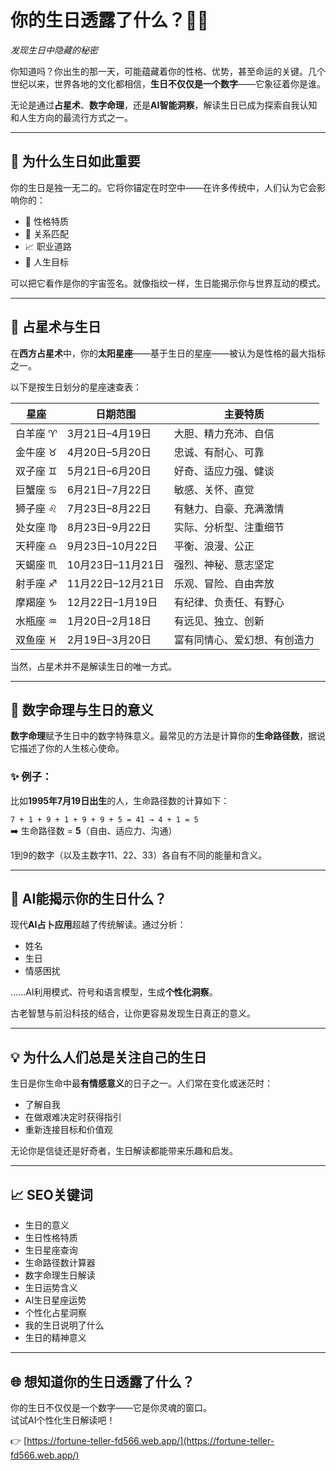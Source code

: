<!-- filepath: c:\Users\hess_kpark\side_pjt\fortune-teller-blog\src\posts\zh\birth-date-meaning.md -->
# 你的生日透露了什么？🎂✨  
*发现生日中隐藏的秘密*

你知道吗？你出生的那一天，可能蕴藏着你的性格、优势，甚至命运的关键。几个世纪以来，世界各地的文化都相信，**生日不仅仅是一个数字**——它象征着你是谁。

无论是通过**占星术**、**数字命理**，还是**AI智能洞察**，解读生日已成为探索自我认知和人生方向的最流行方式之一。

---

## 📅 为什么生日如此重要

你的生日是独一无二的。它将你锚定在时空中——在许多传统中，人们认为它会影响你的：

- 🧠 性格特质  
- 💖 关系匹配  
- 📈 职业道路  
- 🔮 人生目标  

可以把它看作是你的宇宙签名。就像指纹一样，生日能揭示你与世界互动的模式。

---

## 🌌 占星术与生日

在**西方占星术**中，你的**太阳星座**——基于生日的星座——被认为是性格的最大指标之一。

以下是按生日划分的星座速查表：

| 星座             | 日期范围           | 主要特质                         |
|------------------|------------------|----------------------------------|
| 白羊座 ♈️        | 3月21日–4月19日  | 大胆、精力充沛、自信              |
| 金牛座 ♉️        | 4月20日–5月20日  | 忠诚、有耐心、可靠                |
| 双子座 ♊️        | 5月21日–6月20日  | 好奇、适应力强、健谈              |
| 巨蟹座 ♋️        | 6月21日–7月22日  | 敏感、关怀、直觉                  |
| 狮子座 ♌️        | 7月23日–8月22日  | 有魅力、自豪、充满激情            |
| 处女座 ♍️        | 8月23日–9月22日  | 实际、分析型、注重细节            |
| 天秤座 ♎️        | 9月23日–10月22日 | 平衡、浪漫、公正                  |
| 天蝎座 ♏️        | 10月23日–11月21日| 强烈、神秘、意志坚定               |
| 射手座 ♐️        | 11月22日–12月21日| 乐观、冒险、自由奔放              |
| 摩羯座 ♑️        | 12月22日–1月19日 | 有纪律、负责任、有野心            |
| 水瓶座 ♒️        | 1月20日–2月18日  | 有远见、独立、创新                |
| 双鱼座 ♓️        | 2月19日–3月20日  | 富有同情心、爱幻想、有创造力      |

当然，占星术并不是解读生日的唯一方式。

---

## 🔢 数字命理与生日的意义

**数字命理**赋予生日中的数字特殊意义。最常见的方法是计算你的**生命路径数**，据说它描述了你的人生核心使命。

### ✨ 例子：
比如**1995年7月19日出生**的人，生命路径数的计算如下：

`7 + 1 + 9 + 1 + 9 + 9 + 5 = 41 → 4 + 1 = 5`  
➡️ 生命路径数 = **5**（自由、适应力、沟通）

1到9的数字（以及主数字11、22、33）各自有不同的能量和含义。

---

## 🤖 AI能揭示你的生日什么？

现代**AI占卜应用**超越了传统解读。通过分析：

- 姓名  
- 生日  
- 情感困扰  

……AI利用模式、符号和语言模型，生成**个性化洞察**。

古老智慧与前沿科技的结合，让你更容易发现生日真正的意义。

---

## 💡 为什么人们总是关注自己的生日

生日是你生命中最**有情感意义**的日子之一。人们常在变化或迷茫时：

- 了解自我  
- 在做艰难决定时获得指引  
- 重新连接目标和价值观  

无论你是信徒还是好奇者，生日解读都能带来乐趣和启发。

---

## 📈 SEO关键词

- 生日的意义  
- 生日性格特质  
- 生日星座查询  
- 生命路径数计算器  
- 数字命理生日解读  
- 生日运势含义  
- AI生日星座运势  
- 个性化占星洞察  
- 我的生日说明了什么  
- 生日的精神意义  

---

## 🌐 想知道你的生日透露了什么？

你的生日不仅仅是一个数字——它是你灵魂的窗口。  
试试AI个性化生日解读吧！

👉 [https://fortune-teller-fd566.web.app/](https://fortune-teller-fd566.web.app/)
